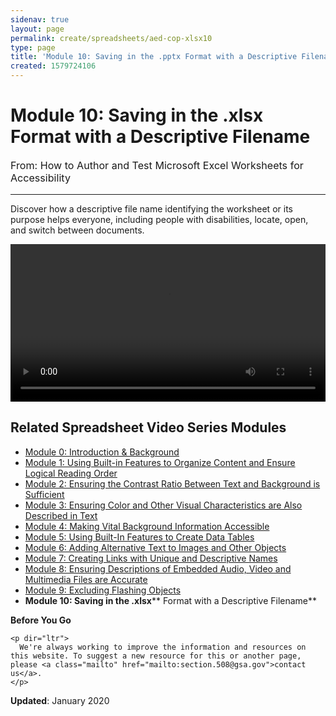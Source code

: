```yaml
---
sidenav: true
layout: page
permalink: create/spreadsheets/aed-cop-xlsx10
type: page
title: 'Module 10: Saving in the .pptx Format with a Descriptive Filename'
created: 1579724106
---
```


# Module 10: Saving in the .xlsx Format with a Descriptive Filename

<p style="font-size:115%">
  From: How to Author and Test Microsoft Excel Worksheets for Accessibility
</p>

* * *

Discover how a descriptive file name identifying the worksheet or its purpose helps everyone, including people with disabilities, locate, open, and switch between documents.

<video controls="controls" data-vscid="3qesx4ovd" style="width:100%"><source src="/sites/default/files/XLS/aed-cop-xls-m10.mp4" type="video/mp4" /></video>

## Related Spreadsheet Video Series Modules

  * [Module 0: Introduction & Background][1]
  * [Module 1: Using Built-in Features to Organize Content and Ensure Logical Reading Order][2]
  * [Module 2: Ensuring the Contrast Ratio Between Text and Background is Sufficient][3]
  * [Module 3: Ensuring Color and Other Visual Characteristics are Also Described in Text][4]
  * [Module 4: Making Vital Background Information Accessible][5]
  * [Module 5: Using Built-In Features to Create Data Tables][6]
  * [Module 6: Adding Alternative Text to Images and Other Objects][7]
  * [Module 7: Creating Links with Unique and Descriptive Names][8]
  * [Module 8: Ensuring Descriptions of Embedded Audio, Video and Multimedia Files are Accurate][9]
  * [Module 9: Excluding Flashing Objects][10]
  * **Module 10: Saving in the .xlsx****&nbsp;Format with a Descriptive Filename**

<div class="panel panel-default">
  <div class="panel-body">
    <strong>Before You Go</strong>
    
    <p dir="ltr">
      We're always working to improve the information and resources on this website. To suggest a new resource for this or another page, please <a class="mailto" href="mailto:section.508@gsa.gov">contact us</a>.
    </p>
  </div>
</div>

**Updated**: January 2020

 [1]: /create/spreadsheets/aed-cop-xlsx00
 [2]: /create/spreadsheets/aed-cop-xlsx01
 [3]: /create/spreadsheets/aed-cop-xlsx02
 [4]: /create/spreadsheets/aed-cop-xlsx03
 [5]: /create/spreadsheets/aed-cop-xlsx04
 [6]: /create/spreadsheets/aed-cop-xlsx05
 [7]: /create/spreadsheets/aed-cop-xlsx06
 [8]: /create/spreadsheets/aed-cop-xlsx07
 [9]: /create/spreadsheets/aed-cop-xlsx08
 [10]: /create/spreadsheets/aed-cop-xlsx09